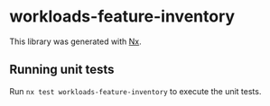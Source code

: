 # workloads-feature-inventory

This library was generated with [Nx](https://nx.dev).

## Running unit tests

Run `nx test workloads-feature-inventory` to execute the unit tests.

